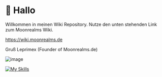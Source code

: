 # 👾 Hallo
Willkommen in meinen Wiki Repository.
Nutze den unten stehenden Link zum Moonrealms Wiki.

https://wiki.moonrealms.de

Gruß Leprimex (Founder of Moonrealms.de)


![image](https://github.com/LeLuniXx/moonwiki/assets/39627389/91e89881-cf87-47ba-8bac-e0fd3030f58c)

[![My Skills](https://skillicons.dev/icons?i=discord,github&theme=dark)](https://skillicons.dev)
